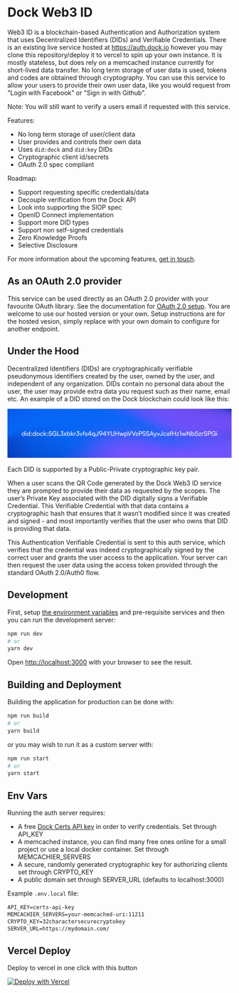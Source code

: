 # Dock Web3 ID

Web3 ID is a blockchain-based Authentication and Authorization system that uses Decentralized Identifiers (DIDs) and Verifiable Credentials. There is an existing live service hosted at https://auth.dock.io however you may clone this repository/deploy it to vercel to spin up your own instance. It is mostly stateless, but does rely on a memcached instance currently for short-lived data transfer. No long term storage of user data is used, tokens and codes are obtained through cryptography. You can use this service to allow your users to provide their own user data, like you would request from "Login with Facebook" or "Sign in with Github".

Note: You will still want to verify a users email if requested with this service.

Features:
- No long term storage of user/client data
- User provides and controls their own data
- Uses `did:dock` and `did:key` DIDs
- Cryptographic client id/secrets
- OAuth 2.0 spec compliant

Roadmap:
- Support requesting specific credentials/data
- Decouple verification from the Dock API
- Look into supporting the SIOP spec
- OpenID Connect implementation
- Support more DID types
- Support non self-signed credentials
- Zero Knowledge Proofs
- Selective Disclosure

For more information about the upcoming features, [get in touch](https://www.dock.io/contact).

## As an OAuth 2.0 provider

This service can be used directly as an OAuth 2.0 provider with your favourite OAuth library. See the documentation for [OAuth 2.0 setup](docs/oauth2_setup.md). You are welcome to use our hosted version or your own. Setup instructions are for the hosted vesion, simply replace with your own domain to configure for another endpoint.

## Under the Hood

Decentralized Identifiers (DIDs) are cryptographically verifiable pseudonymous identifiers created by the user, owned by the user, and independent of any organization. DIDs contain no personal data about the user, the user may provide extra data you request such as their name, email etc. An example of a DID stored on the Dock blockchain could look like this:

![sample-did](./public/DID%20example.jpg)

Each DID is supported by a Public-Private cryptographic key pair.

When a user scans the QR Code generated by the Dock Web3 ID service they are prompted to provide their data as requested by the scopes. The user’s Private Key associated with the DID digitally signs a Verifiable Credential. This Verifiable Credential with that data contains a cryptographic hash that ensures that it wasn’t modified since it was created and signed - and most importantly verifies that the user who owns that DID is providing that data.

This Authentication Verifiable Credential is sent to this auth service, which verifies that the credential was indeed cryptographically signed by the correct user and grants the user access to the application. Your server can then request the user data using the access token provided through the standard OAuth 2.0/Auth0 flow.

## Development

First, setup [the environment variables](#env-vars) and pre-requisite services and then you can run the development server:

```bash
npm run dev
# or
yarn dev
```

Open [http://localhost:3000](http://localhost:3000) with your browser to see the result.

## Building and Deployment

Building the application for production can be done with:

```bash
npm run build
# or
yarn build
```

or you may wish to run it as a custom server with:

```bash
npm run start
# or
yarn start
```

## Env Vars

Running the auth server requires:

- A free [Dock Certs API key](https://certs.dock.io/) in order to verify credentials. Set through API_KEY
- A memcached instance, you can find many free ones online for a small project or use a local docker container. Set through MEMCACHIER_SERVERS
- A secure, randomly generated cryptographic key for authorizing clients set through CRYPTO_KEY
- A public domain set through SERVER_URL (defaults to localhost:3000)

Example `.env.local` file:
```
API_KEY=certs-api-key
MEMCACHIER_SERVERS=your-memcached-uri:11211
CRYPTO_KEY=32charactersecurecryptokey
SERVER_URL=https://mydomain.com/
```

## Vercel Deploy

Deploy to vercel in one click with this button

[![Deploy with Vercel](https://vercel.com/button)](https://vercel.com/new/clone?repository-url=https%3A%2F%2Fgithub.com%2Fdocknetwork%2Fauth-server&env=MEMCACHIER_SERVERS,API_KEY,CRYPTO_KEY&envDescription=Environment%20variables%20needed%20for%20this%20applicaton&envLink=https%3A%2F%2Fgithub.com%2Fdocknetwork%2Fauth-server%23env-vars&project-name=did-auth&repo-name=did-auth&redirect-url=https%3A%2F%2Fdock.io%2F%3Fgtm_source%3Dauthdeploy)

